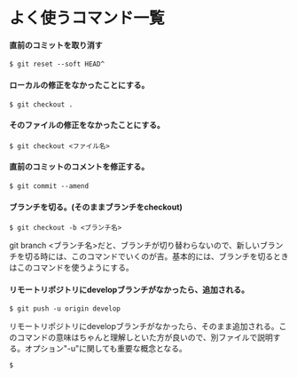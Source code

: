 # よく使うコマンド一覧
#### 直前のコミットを取り消す
```
$ git reset --soft HEAD^
```  
#### ローカルの修正をなかったことにする。
```
$ git checkout .
```
#### そのファイルの修正をなかったことにする。
```
$ git checkout <ファイル名>
```
#### 直前のコミットのコメントを修正する。
```
$ git commit --amend
```
#### ブランチを切る。(そのままブランチをcheckout)
```
$ git checkout -b <ブランチ名>
```
git branch <ブランチ名>だと、ブランチが切り替わらないので、新しいブランチを切る時には、このコマンドでいくのが吉。基本的には、ブランチを切るときはこのコマンドを使うようにする。

#### リモートリポジトリにdevelopブランチがなかったら、追加される。
```
$ git push -u origin develop
```
リモートリポジトリにdevelopブランチがなかったら、そのまま追加される。このコマンドの意味はちゃんと理解しといた方が良いので、別ファイルで説明する。オプション"-u"に関しても重要な概念となる。

```
$
```
